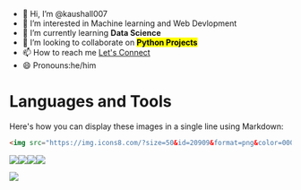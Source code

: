 - 👋 Hi, I’m @kaushall007
- 👀 I’m interested in Machine learning and Web Devlopment
- 🌱 I’m currently learning <b>Data Science</b>
- 💞️ I’m looking to collaborate on <strong><mark>Python Projects</mark></strong>
- 📫 How to reach me <a href="https://t.co/lBDIknRZHv">Let's Connect</a>
- 😄 Pronouns:he/him

 <h1>Languages and Tools</h1>
 Here's how you can display these images in a single line using Markdown:

```markdown
<img src="https://img.icons8.com/?size=50&id=20909&format=png&color=000000"><img src="https://img.icons8.com/?size=50&id=21278&format=png&color=000000"><img src="https://img.icons8.com/?size=50&id=108784&format=png&color=000000"><img src="https://img.icons8.com/?size=100&id=UFXRpPFebwa2&format=png&color=000000">
```
<img src="https://img.icons8.com/?size=50&id=20909&format=png&color=000000"><img src="https://img.icons8.com/?size=50&id=21278&format=png&color=000000"><img src="https://img.icons8.com/?size=50&id=108784&format=png&color=000000"><img src="https://img.icons8.com/?size=100&id=UFXRpPFebwa2&format=png&color=000000">
  
[![](https://visitcount.itsvg.in/api?id=kaushall007&label=Profile%20Views&color=9&icon=1&pretty=true)](https://visitcount.itsvg.in)
<!---
kaushall007/kaushall007 is a ✨ special ✨ repository because its `README.md` (this file) appears on your GitHub profile.
You can click the Preview link to take a look at your changes.
--->
